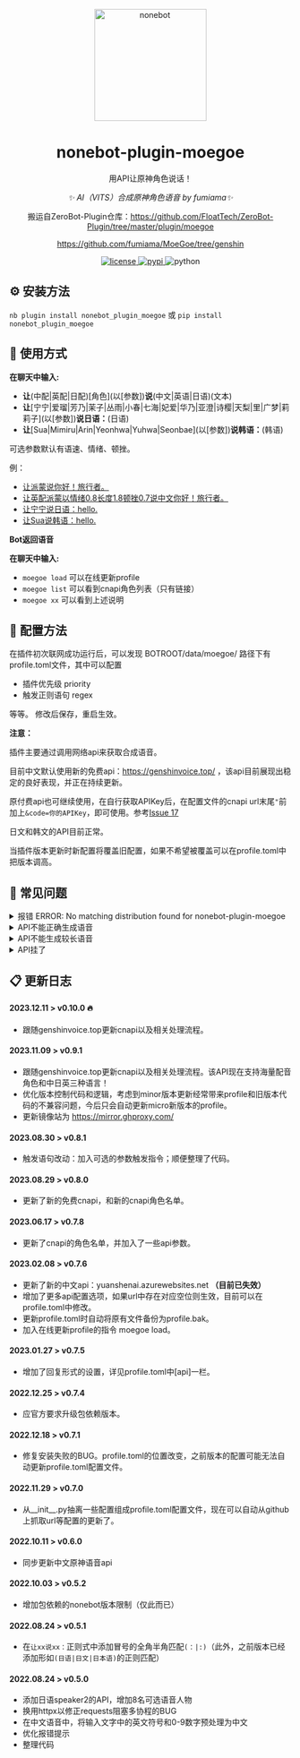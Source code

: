 <!--
 * @Author         : yiyuiii
 * @Date           : 2022-10-11 00:00:00
 * @LastEditors    : yiyuiii
 * @LastEditTime   : 2023-12-11 00:00:00
 * @Description    : None
 * @GitHub         : https://github.com/yiyuiii
-->

<!-- markdownlint-disable MD033 MD036 MD041 -->

<p align="center">
  <a href="https://v2.nonebot.dev/"><img src="https://v2.nonebot.dev/logo.png" width="200" height="200" alt="nonebot"></a>
</p>

<div align="center">

# nonebot-plugin-moegoe

用API让原神角色说话！

_✨ AI（VITS）合成原神角色语音 by fumiama✨_

搬运自ZeroBot-Plugin仓库：https://github.com/FloatTech/ZeroBot-Plugin/tree/master/plugin/moegoe

https://github.com/fumiama/MoeGoe/tree/genshin

</div>

<p align="center">
  <a href="https://raw.githubusercontent.com/Yiyuiii/nonebot-plugin-moegoe/master/LICENSE">
    <img src="https://img.shields.io/github/license/Yiyuiii/nonebot-plugin-moegoe.svg" alt="license">
  </a>
  <a href="https://pypi.python.org/pypi/nonebot-plugin-moegoe">
    <img src="https://img.shields.io/pypi/v/nonebot-plugin-moegoe.svg" alt="pypi">
  </a>
  <img src="https://img.shields.io/badge/python-3.8+-blue.svg" alt="python">
</p>

## :gear: 安装方法

`nb plugin install nonebot_plugin_moegoe`
或 `pip install nonebot_plugin_moegoe`

## :rocket: 使用方式

**在聊天中输入:**

- **让**(中配|英配|日配)[角色]\(以[参数])**说**(中文|英语|日语)(文本)
- **让**[宁宁|爱瑠|芳乃|茉子|丛雨|小春|七海|妃爱|华乃|亚澄|诗樱|天梨|里|广梦|莉莉子]\(以[参数])**说日语：**(日语)
- **让**[Sua|Mimiru|Arin|Yeonhwa|Yuhwa|Seonbae]\(以[参数])**说韩语：**(韩语)

可选参数默认有语速、情绪、顿挫。

例：

- [让派蒙说你好！旅行者。](https://genshinvoice.top/api?speaker=%E6%B4%BE%E8%92%99_ZH&text=%E4%BD%A0%E5%A5%BD%EF%BC%81%E6%97%85%E8%A1%8C%E8%80%85%E3%80%82&format=wav&length=1&noise=0.5&noisew=0.9&sdp_ratio=0.2&language=ZH)
- [让英配派蒙以情绪0.8长度1.8顿挫0.7说中文你好！旅行者。](https://genshinvoice.top/api?speaker=%E6%B4%BE%E8%92%99_EN&text=%E4%BD%A0%E5%A5%BD%EF%BC%81%E6%97%85%E8%A1%8C%E8%80%85%E3%80%82&format=wav&length=1.8&noise=0.8&noisew=0.7&sdp_ratio=0.2&language=ZH)
- [让宁宁说日语：hello.](https://moegoe.azurewebsites.net/api/speak?text=hello!&id=0)
- [让Sua说韩语：hello.](https://moegoe.azurewebsites.net/api/speakkr?text=hello!&id=0)

**Bot返回语音**

<!-- <p align="center">
<audio src="https://genshinvoice.top/api?speaker=%E6%B4%BE%E8%92%99_ZH&text=%E4%BD%A0%E5%A5%BD%EF%BC%81%E6%97%85%E8%A1%8C%E8%80%85%E3%80%82&format=wav&length=1&noise=0.5&noisew=0.9&sdp_ratio=0.2&language=ZH"></audio>

<audio src="https://genshinvoice.top/api?speaker=%E6%B4%BE%E8%92%99_EN&text=%E4%BD%A0%E5%A5%BD%EF%BC%81%E6%97%85%E8%A1%8C%E8%80%85%E3%80%82&format=wav&length=1.8&noise=0.8&noisew=0.7&sdp_ratio=0.2&language=ZH"></audio>

<audio src="https://moegoe.azurewebsites.net/api/speak?text=hello!&id=0"></audio>

<audio src="https://moegoe.azurewebsites.net/api/speakkr?text=hello!&id=0"></audio>
</p> -->

**在聊天中输入:**  

- `moegoe load` 可以在线更新profile
- `moegoe list` 可以看到cnapi角色列表（只有链接）
- `moegoe xx` 可以看到上述说明

## :wrench: 配置方法

在插件初次联网成功运行后，可以发现 BOTROOT/data/moegoe/ 路径下有profile.toml文件，其中可以配置

- 插件优先级 priority
- 触发正则语句 regex

等等。 修改后保存，重启生效。

**注意：**

插件主要通过调用网络api来获取合成语音。

目前中文默认使用新的免费api：https://genshinvoice.top/ ，该api目前展现出稳定的良好表现，并正在持续更新。

原付费api也可继续使用，在自行获取APIKey后，在配置文件的cnapi url末尾`"`前加上`&code=你的APIKey`，即可使用。参考[Issue 17](https://github.com/Yiyuiii/nonebot-plugin-moegoe/issues/17#issuecomment-1336317427)

日文和韩文的API目前正常。

当插件版本更新时新配置将覆盖旧配置，如果不希望被覆盖可以在profile.toml中把版本调高。

## :speech_balloon: 常见问题

<details>
<summary>报错 ERROR: No matching distribution found for nonebot-plugin-moegoe</summary>

[Issue 1](https://github.com/Yiyuiii/nonebot-plugin-moegoe/issues/1)

 - 注意安装的包名是带**下划线**的：nonebot_plugin_moegoe
</details>

<details>
<summary>API不能正确生成语音</summary>

[Issue 2](https://github.com/Yiyuiii/nonebot-plugin-moegoe/issues/2) | [Issue 4](https://github.com/Yiyuiii/nonebot-plugin-moegoe/issues/4)

- 第一种情况：输入如果包含api无法处理的字符就会无法生成语音，请排查英文、叠词、奇怪标点符号等。
- 第二种情况：当后台在报`encode silk failed: convert pcm file error: exec: "ffmpeg": executable file not found in %PATH% `错误时，表示go-cqhttp编码音频所依赖的ffmpeg包没有被安装，所以不能发送音频。**请自行安装ffmpeg**。*（不过ffmpeg可能不是必须的。如果有人在不安装ffmpeg时能正常使用，请向我反馈，这一点还没有经过测试。）*
- 第三种情况：**本插件默认优先级为5**，若有其它的插件优先级比5强，且该插件有block截断，则本插件可能无法收到并处理消息。目前需要自行调整插件的优先级。
</details>

<details>
<summary>API不能生成较长语音</summary>

一些API生成较长语音的速度很慢（从数十秒到数分钟），为避免该类请求的并发造成资源阻塞，代码中限制了请求时长，可自行修改。

`resp = await client.get(url, timeout=120)`
</details>

<details>
<summary>API挂了</summary>

[Issue 7](https://github.com/Yiyuiii/nonebot-plugin-moegoe/issues/7) | [Issue 15](https://github.com/Yiyuiii/nonebot-plugin-moegoe/issues/15)

</details>


## :clipboard: 更新日志

#### 2023.12.11 > v0.10.0 :fire:

- 跟随genshinvoice.top更新cnapi以及相关处理流程。

#### 2023.11.09 > v0.9.1

- 跟随genshinvoice.top更新cnapi以及相关处理流程。该API现在支持海量配音角色和中日英三种语言！
- 优化版本控制代码和逻辑，考虑到minor版本更新经常带来profile和旧版本代码的不兼容问题，今后只会自动更新micro新版本的profile。
- 更新镜像站为 https://mirror.ghproxy.com/

#### 2023.08.30 > v0.8.1

- 触发语句改动：加入可选的参数触发指令；顺便整理了代码。

#### 2023.08.29 > v0.8.0

- 更新了新的免费cnapi，和新的cnapi角色名单。

#### 2023.06.17 > v0.7.8

- 更新了cnapi的角色名单，并加入了一些api参数。

#### 2023.02.08 > v0.7.6

- 更新了新的中文api：yuanshenai.azurewebsites.net **（目前已失效）**
- 增加了更多api配置选项，如果url中存在对应空位则生效，目前可以在profile.toml中修改。
- 更新profile.toml时自动将原有文件备份为profile.bak。
- 加入在线更新profile的指令 moegoe load。

#### 2023.01.27 > v0.7.5 

- 增加了回复形式的设置，详见profile.toml中[api]一栏。

#### 2022.12.25 > v0.7.4

- 应官方要求升级包依赖版本。

#### 2022.12.18 > v0.7.1
- 修复安装失败的BUG。profile.toml的位置改变，之前版本的配置可能无法自动更新profile.toml配置文件。

#### 2022.11.29 > v0.7.0
- 从__init__.py抽离一些配置组成profile.toml配置文件，现在可以自动从github上抓取url等配置的更新了。

#### 2022.10.11 > v0.6.0
- 同步更新中文原神语音api

#### 2022.10.03 > v0.5.2
- 增加包依赖的nonebot版本限制（仅此而已）

#### 2022.08.24 > v0.5.1
- 在`让xx说xx：`正则式中添加冒号的全角半角匹配`(：|:)`（此外，之前版本已经添加形如`(日语|日文|日本语)`的正则匹配）

#### 2022.08.24 > v0.5.0
- 添加日语speaker2的API，增加8名可选语音人物
- 换用httpx以修正requests阻塞多协程的BUG
- 在中文语音中，将输入文字中的英文符号和0-9数字预处理为中文
- 优化报错提示
- 整理代码
